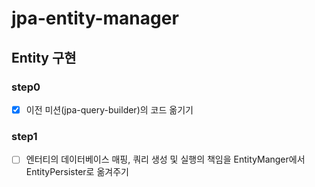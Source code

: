 # jpa-entity-manager

## Entity 구현

### step0

- [x] 이전 미션(jpa-query-builder)의 코드 옮기기

### step1

- [ ] 엔터티의 데이터베이스 매핑, 쿼리 생성 및 실행의 책임을 EntityManger에서 EntityPersister로 옮겨주기
